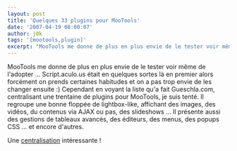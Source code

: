 ```yaml
---
layout: post
title: 'Quelques 33 plugins pour MooTools'
date: '2007-04-19 08:00:07'
author: j0k
tags: '[mootools,plugin]'
excerpt: "MooTools me donne de plus en plus envie de le tester voir même de l'adopter ... Script.aculo.us était en quelques sortes là en premier alors forcément on prends certaines habitudes et on a pas trop envie de les changer ensuite :)     \nCependant en voyant la liste qu'a fait Gueschla.com, centralisant une trentaine de plugins pour MooTools, je suis tenté.  \n     …"
---
```


MooTools me donne de plus en plus envie de le tester voir même de l'adopter ... Script.aculo.us était en quelques sortes là en premier alors forcément on prends certaines habitudes et on a pas trop envie de les changer ensuite :)
Cependant en voyant la liste qu'a fait Gueschla.com, centralisant une trentaine de plugins pour MooTools, je suis tenté.   Il regroupe une bonne floppée de lightbox-like, affichant des images, des vidéos, du contenus via AJAX ou pas, des slideshows ...   Il présente aussi des gestions de tableaux avancés, des éditeurs, des menus, des popups CSS ... et encore d'autres.

Une [centralisation](http://gueschla.com/2007/04/16/33-plugins-pour-mootools-que-vous-devriez-connaitre/) intéressante !
